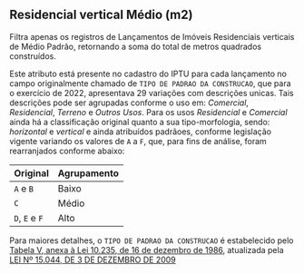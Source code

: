 ## Residencial vertical Médio (m2)

Filtra apenas os registros de Lançamentos de Imóveis Residenciais verticais de Médio Padrão, retornando a soma do total de metros quadrados construídos.

Este atributo está presente no cadastro do IPTU para cada lançamento no campo originalmente chamado de `TIPO DE PADRAO DA CONSTRUCAO`, que para o exercício de 2022, apresentava 29 variações com descrições unicas. Tais descrições pode ser agrupadas conforme o uso em: _Comercial_, _Residencial_, _Terreno_ e _Outros Usos_. Para os usos _Residencial_ e _Comercial_ ainda há  a classificação original quanto a sua tipo-morfologia, sendo: _horizontal_ e _vertical_ e ainda  atribuídos padrãoes, conforme legislação vigente variando os valores de `A` a `F`, que, para fins de análise, foram rearranjados conforme abaixo:

| Original  | Agrupamento |
|-----------|-------------|
| `A` e `B` | Baixo |
| `C`       | Médio |
| `D`, `E` e `F` | Alto |

Para maiores detalhes, o `TIPO DE PADRAO DA CONSTRUCAO` é estabelecido pelo [Tabela V, anexa à Lei 10.235, de 16 de dezembro de 1986](https://legislacao.prefeitura.sp.gov.br/leis/lei-10235-de-16-de-dezembro-de-1986), atualizada pela [LEI Nº 15.044, DE 3 DE DEZEMBRO DE 2009](https://www.prefeitura.sp.gov.br/cidade/secretarias/upload/arquivos/secretarias/financas/legislacao/Lei-15044-2009.pdf)